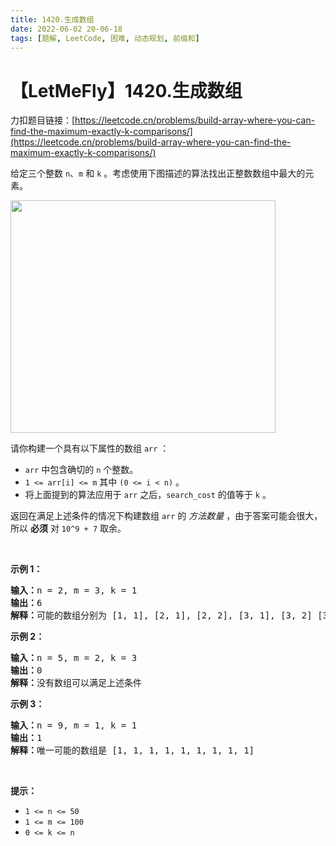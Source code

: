 ```yaml
---
title: 1420.生成数组
date: 2022-06-02 20-06-18
tags: [题解, LeetCode, 困难, 动态规划, 前缀和]
---
```


# 【LetMeFly】1420.生成数组

力扣题目链接：[https://leetcode.cn/problems/build-array-where-you-can-find-the-maximum-exactly-k-comparisons/](https://leetcode.cn/problems/build-array-where-you-can-find-the-maximum-exactly-k-comparisons/)

<p>给定三个整数 <code>n</code>、<code>m</code> 和 <code>k</code> 。考虑使用下图描述的算法找出正整数数组中最大的元素。</p>

<p><img alt="" src="https://assets.leetcode-cn.com/aliyun-lc-upload/uploads/2020/04/19/e.png" style="height: 372px; width: 424px;" /></p>

<p>请你构建一个具有以下属性的数组 <code>arr</code> ：</p>

<ul>
	<li><code>arr</code> 中包含确切的&nbsp;<code>n</code> 个整数。</li>
	<li><code>1 &lt;= arr[i] &lt;= m</code> 其中 <code>(0 &lt;= i &lt; n)</code> 。</li>
	<li>将上面提到的算法应用于 <code>arr</code>&nbsp;之后，<code>search_cost</code> 的值等于 <code>k</code> 。</li>
</ul>

<p>返回在满足上述条件的情况下构建数组 <code>arr</code> 的 <em>方法数量</em>&nbsp;，由于答案可能会很大，所以 <strong>必须</strong> 对 <code>10^9 + 7</code> 取余。</p>

<p>&nbsp;</p>

<p><strong>示例 1：</strong></p>

<pre>
<strong>输入：</strong>n = 2, m = 3, k = 1
<strong>输出：</strong>6
<strong>解释：</strong>可能的数组分别为 [1, 1], [2, 1], [2, 2], [3, 1], [3, 2] [3, 3]
</pre>

<p><strong>示例 2：</strong></p>

<pre>
<strong>输入：</strong>n = 5, m = 2, k = 3
<strong>输出：</strong>0
<strong>解释：</strong>没有数组可以满足上述条件
</pre>

<p><strong>示例 3：</strong></p>

<pre>
<strong>输入：</strong>n = 9, m = 1, k = 1
<strong>输出：</strong>1
<strong>解释：</strong>唯一可能的数组是 [1, 1, 1, 1, 1, 1, 1, 1, 1]
</pre>

<p>&nbsp;</p>

<p><strong>提示：</strong></p>

<ul>
	<li><code>1 &lt;= n &lt;= 50</code></li>
	<li><code>1 &lt;= m &lt;= 100</code></li>
	<li><code>0 &lt;= k &lt;= n</code></li>
</ul>


    